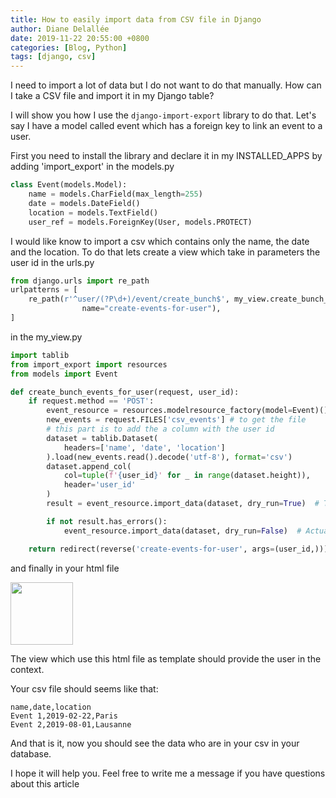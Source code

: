 ```yaml
---
title: How to easily import data from CSV file in Django
author: Diane Delallée
date: 2019-11-22 20:55:00 +0800
categories: [Blog, Python]
tags: [django, csv]
---
```


I need to import a lot of data but I do not want to do that manually. How can I take a CSV file and import it in my Django table?

I will show you how I use the `django-import-export` library to do that. Let's say I have a model called event which has a foreign key to link an event to a user.

First you need to install the library and declare it in my INSTALLED_APPS by adding 'import_export'
in the models.py

```python
class Event(models.Model):
    name = models.CharField(max_length=255)
    date = models.DateField()
    location = models.TextField()
    user_ref = models.ForeignKey(User, models.PROTECT)
```

I would like know to import a csv which contains only the name, the date and the location. To do that lets create a view which take in parameters the user id
in the urls.py

```python
from django.urls import re_path
urlpatterns = [
    re_path(r'^user/(?P\d+)/event/create_bunch$', my_view.create_bunch_events_for_user,
                name="create-events-for-user"),
]
```

in the my_view.py

```python
import tablib
from import_export import resources
from models import Event

def create_bunch_events_for_user(request, user_id):
    if request.method == 'POST':
        event_resource = resources.modelresource_factory(model=Event)() # to take the model as a reference
        new_events = request.FILES['csv_events'] # to get the file
        # this part is to add the a column with the user id
        dataset = tablib.Dataset(
            headers=['name', 'date', 'location']
        ).load(new_events.read().decode('utf-8'), format='csv')
        dataset.append_col(
            col=tuple(f'{user_id}' for _ in range(dataset.height)),
            header='user_id'
        )
        result = event_resource.import_data(dataset, dry_run=True)  # Test the data import

        if not result.has_errors():
            event_resource.import_data(dataset, dry_run=False)  # Actually import now

    return redirect(reverse('create-events-for-user', args=(user_id,)))
```

and finally in your html file

<img src="https://www.fatalement.com/static/img/import-csv-html.png" width="100">

The view which use this html file as template should provide the user in the context.

Your csv file should seems like that:

```
name,date,location
Event 1,2019-02-22,Paris
Event 2,2019-08-01,Lausanne
```

And that is it, now you should see the data who are in your csv in your database.

I hope it will help you. Feel free to write me a message if you have questions about this article
